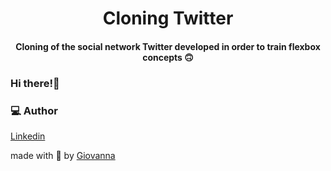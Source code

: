 <h1 align = "center">Cloning Twitter</h1>

<h4 align = "center">Cloning of the social network Twitter developed in order to train flexbox concepts 🙃</h4>

### Hi there!👋

### 💻 Author
[Linkedin](https://www.linkedin.com/in/giovannalinda)
  
made with :purple_heart: by [Giovanna](https://www.linkedin.com/in/giovannalinda)
